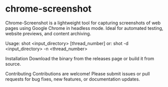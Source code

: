 # chrome-screenshot
Chrome-Screenshot is a lightweight tool for capturing screenshots of web pages using Google Chrome in headless mode. Ideal for automated testing, website previews, and content archiving.

Usage: shot <input_directory> [thread_number]
   or: shot -d <input_directory> -n <thread_number>

Installation
Download the binary from the releases page or build it from source.

Contributing
Contributions are welcome! Please submit issues or pull requests for bug fixes, new features, or documentation updates.
